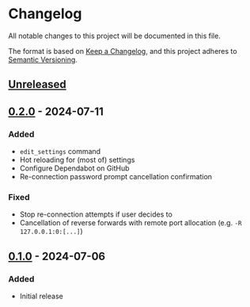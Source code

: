 # Changelog

All notable changes to this project will be documented in this file.

The format is based on [Keep a Changelog](https://keepachangelog.com/en/1.1.0/),
and this project adheres to [Semantic Versioning](https://semver.org/spec/v2.0.0.html).

## [Unreleased]

## [0.2.0] - 2024-07-11

### Added

- `edit_settings` command
- Hot reloading for (most of) settings
- Configure Dependabot on GitHub
- Re-connection password prompt cancellation confirmation

### Fixed

- Stop re-connection attempts if user decides to
- Cancellation of reverse forwards with remote port allocation (e.g. `-R 127.0.0.1:0:[...]`)

## [0.1.0] - 2024-07-06

### Added

- Initial release

[Unreleased]: https://github.com/HorlogeSkynet/SSHubl/compare/v0.2.0...HEAD
[0.2.0]: https://github.com/HorlogeSkynet/SSHubl/compare/v0.1.0...v0.2.0
[0.1.0]: https://github.com/HorlogeSkynet/SSHubl/releases/tag/v0.1.0

